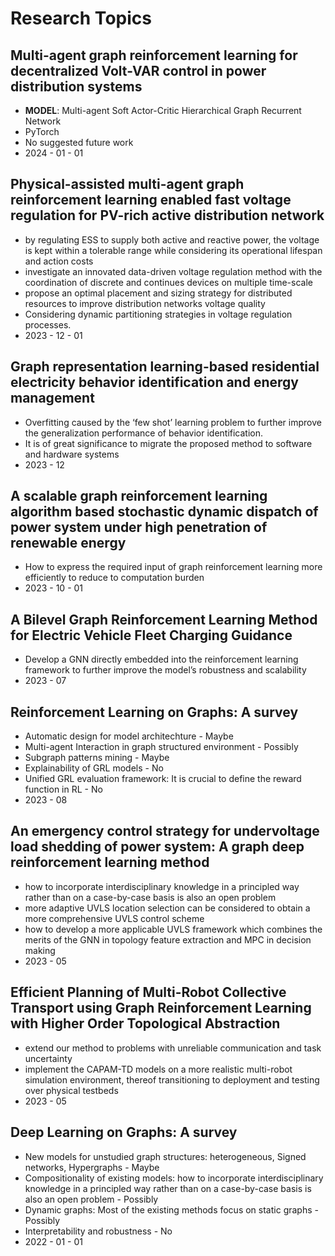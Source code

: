# Research Topics

## Multi-agent graph reinforcement learning for decentralized Volt-VAR control in power distribution systems
* **MODEL**: Multi-agent Soft Actor-Critic Hierarchical Graph Recurrent Network
* PyTorch
* No suggested future work
* 2024 - 01 - 01

## Physical-assisted multi-agent graph reinforcement learning enabled fast voltage regulation for PV-rich active distribution network
* by regulating ESS to supply both active and reactive power, the voltage is kept within a tolerable range while considering its operational lifespan and action costs
* investigate an innovated data-driven voltage regulation method with the coordination of discrete and continues devices on multiple time-scale
* propose an optimal placement and sizing strategy for distributed resources to improve distribution networks voltage quality
* Considering dynamic partitioning strategies in voltage regulation processes.
* 2023 - 12 - 01

## Graph representation learning-based residential electricity behavior identification and energy management
* Overfitting caused by the ‘few shot’ learning problem to further improve the generalization performance of behavior identification. 
* It is of great significance to migrate the proposed method to software and hardware systems
* 2023 - 12

## A scalable graph reinforcement learning algorithm based stochastic dynamic dispatch of power system under high penetration of renewable energy
* How to express the required input of graph reinforcement learning more efficiently to reduce to computation burden 
* 2023 - 10 - 01

## A Bilevel Graph Reinforcement Learning Method for Electric Vehicle Fleet Charging Guidance
* Develop a GNN directly embedded into the reinforcement learning framework to further improve the model’s robustness and scalability
* 2023 - 07

## Reinforcement Learning on Graphs: A survey
* Automatic design for model architechture - Maybe
* Multi-agent Interaction in graph structured environment - Possibly
* Subgraph patterns mining - Maybe
* Explainability of GRL models - No
* Unified GRL evaluation framework: It is crucial to define the reward function in RL - No
* 2023 - 08

## An emergency control strategy for undervoltage load shedding of power system: A graph deep reinforcement learning method
- how to incorporate interdisciplinary knowledge in a principled way rather than on a case-by-case basis is also an open problem    
- more adaptive UVLS location selection can be considered to obtain a more comprehensive UVLS control scheme
- how to develop a more applicable UVLS framework which combines the merits of the GNN in topology feature extraction and MPC in decision making
- 2023 - 05 

## Efficient Planning of Multi-Robot Collective Transport using Graph Reinforcement Learning with Higher Order Topological Abstraction
- extend our method to problems with unreliable communication and task uncertainty
- implement the CAPAM-TD models on a more realistic multi-robot simulation environment, thereof transitioning to deployment and testing over physical testbeds
- 2023 - 05

## Deep Learning on Graphs: A survey
* New models for unstudied graph structures: heterogeneous, Signed networks, Hypergraphs - Maybe 
* Compositionality of existing models: how to incorporate interdisciplinary knowledge in a principled way rather than on a case-by-case basis is also an open problem - Possibly
* Dynamic graphs: Most of the existing methods focus on static graphs - Possibly
* Interpretability and robustness - No
* 2022 - 01 - 01
